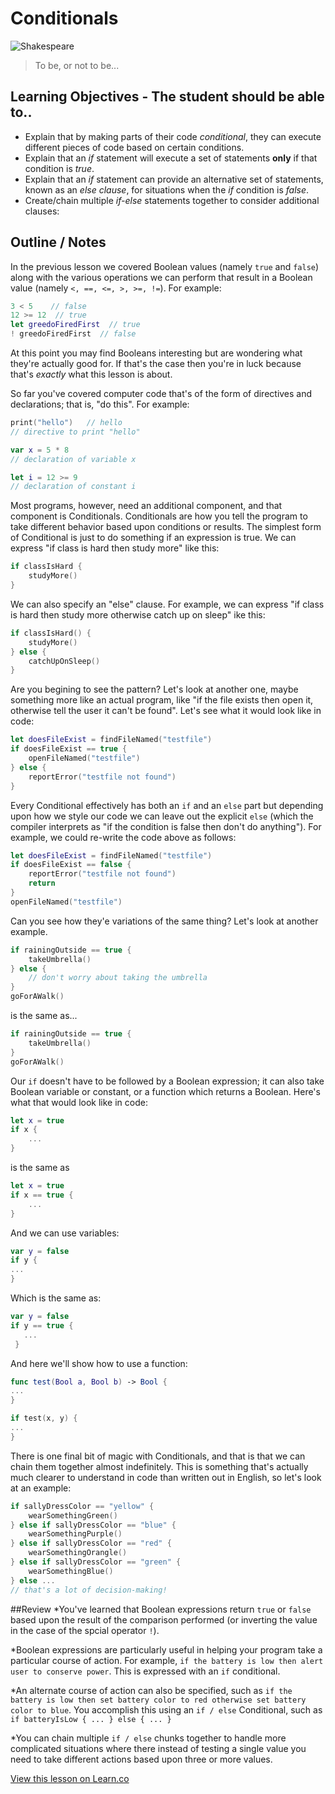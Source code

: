 # Conditionals

![Shakespeare](http://www.gomoxie.com/wp-content/uploads/Hamlet.jpg)
>To be, or not to be...

## Learning Objectives - The student should be able to..

* Explain that by making parts of their code *conditional*, they can execute different pieces of code based on certain conditions.
* Explain that an *if* statement will execute a set of statements **only** if that condition is *true*. 
* Explain that an *if* statement can provide an alternative set of statements, known as an *else clause*, for situations when the *if* condition is *false*.
* Create/chain multiple *if-else* statements together to consider additional clauses:



## Outline / Notes

In the previous lesson we covered Boolean values (namely ````true```` and ````false````) along with the various operations we can perform that result in a Boolean value (namely ````<, ==, <=, >, >=, !=````).
For example:

````Swift
3 < 5    // false
12 >= 12  // true
let greedoFiredFirst  // true
! greedoFiredFirst  // false
````

At this point you may find Booleans interesting but are wondering what they're actually good for.  If that's the case then you're in luck because that's *exactly* what this lesson is about.

So far you've covered computer code that's of the form of directives and declarations; that is, "do this".  For example:

````Swift
print("hello")   // hello
// directive to print "hello"

var x = 5 * 8
// declaration of variable x

let i = 12 >= 9
// declaration of constant i
````

Most programs, however, need an additional component, and that component is Conditionals.  Conditionals are how you tell the program to take different behavior based upon conditions or results.  The simplest form of Conditional is just to do something if an expression is true.  We can express "if class is hard then study more" like this:

````Swift
if classIsHard {
	studyMore()
}
````

We can also specify an "else" clause.  For example, we can express "if class is hard then study more otherwise catch up on sleep" ike this:

````Swift
if classIsHard() {
	studyMore()
} else {
	catchUpOnSleep()
}
````

Are you begining to see the pattern?  Let's look at another one, maybe something more like an actual program, like "if the file exists then open it, otherwise tell the user it can't be found".  Let's see what it would look like in code:

````Swift
let doesFileExist = findFileNamed("testfile")
if doesFileExist == true {
	openFileNamed("testfile")
} else {
	reportError("testfile not found")
}
````

Every Conditional effectively has both an ````if```` and an ````else```` part but depending upon how we style our code we can leave out the explicit ````else```` (which the compiler interprets as "if the condition is false then don't do anything").  For example, we could re-write the code above as follows:

````Swift
let doesFileExist = findFileNamed("testfile")
if doesFileExist == false {
	reportError("testfile not found")
	return
}
openFileNamed("testfile")
````

Can you see how they'e variations of the same thing?  Let's look at another example.

````Swift
if rainingOutside == true {
	takeUmbrella()
} else {
	// don't worry about taking the umbrella
}
goForAWalk()
````
is the same as...

````Swift
if rainingOutside == true {
	takeUmbrella()
}
goForAWalk()
````

Our ````if```` doesn't have to be followed by a Boolean expression; it can also take Boolean variable or constant, or a function which returns a Boolean.  Here's what that would look like in code:

````Swift
let x = true
if x {
	...
}
````

is the same as

````Swift
let x = true
if x == true {
	...
}
````

And we can use variables:

````Swift
var y = false
if y {
...
}
````

Which is the same as:

````Swift
var y = false
if y == true {
   ...
 }
 ````
 
And here we'll show how to use a function:

````Swift
func test(Bool a, Bool b) -> Bool {
...
}

if test(x, y) {
...
}
````

There is one final bit of magic with Conditionals, and that is that we can chain them together almost indefinitely.  This is something that's actually much clearer to understand in code than written out in English, so let's look at an example:

````Swift
if sallyDressColor == "yellow" {
	wearSomethingGreen()
} else if sallyDressColor == "blue" {
	wearSomethingPurple()
} else if sallyDressColor == "red" {
	wearSomethingOrangle() 
} else if sallyDressColor == "green" {
	wearSomethingBlue()
} else ...
// that's a lot of decision-making!
````

##Review
*You've learned that Boolean expressions return ````true```` or ````false```` based upon the result of the comparison performed (or inverting the value in the case of the spcial operator ````!````).

*Boolean expressions are particularly useful in helping your program take a particular course of action.  For example, ````if the battery is low then alert user to conserve power````.  This is expressed with an ````if```` conditional.

*An alternate course of action can also be specified, such as ````if the battery is low then set battery color to red otherwise set battery color to blue````.   You accomplish this using an ````if / else```` Conditional, such as ````if batteryIsLow { ... } else { ... }````

*You can chain multiple ````if / else```` chunks together to handle more complicated situations where there instead of testing a single value you need to take different actions based upon three or more values.


<a href='https://learn.co/lessons/Conditionals' data-visibility='hidden'>View this lesson on Learn.co</a>
